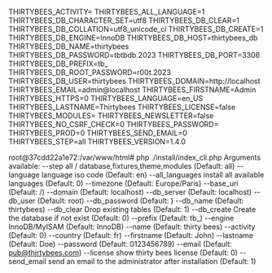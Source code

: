 THIRTYBEES_ACTIVITY=
THIRTYBEES_ALL_LANGUAGE=1
THIRTYBEES_DB_CHARACTER_SET=utf8
THIRTYBEES_DB_CLEAR=1
THIRTYBEES_DB_COLLATION=utf8_unicode_ci
THIRTYBEES_DB_CREATE=1
THIRTYBEES_DB_ENGINE=InnoDB
THIRTYBEES_DB_HOST=thirtybees_db
THIRTYBEES_DB_NAME=thirtybees
THIRTYBEES_DB_PASSWORD=tbtbdb.2023
THIRTYBEES_DB_PORT=3306
THIRTYBEES_DB_PREFIX=tb_
THIRTYBEES_DB_ROOT_PASSWORD=r00t.2023
THIRTYBEES_DB_USER=thirtybees
THIRTYBEES_DOMAIN=http://localhost
THIRTYBEES_EMAIL=admin@localhost
THIRTYBEES_FIRSTNAME=Admin
THIRTYBEES_HTTPS=0
THIRTYBEES_LANGUAGE=en_US
THIRTYBEES_LASTNAME=Thirtybees
THIRTYBEES_LICENSE=false
THIRTYBEES_MODULES=
THIRTYBEES_NEWSLETTER=false
THIRTYBEES_NO_CSRF_CHECK=0
THIRTYBEES_PASSWORD=
THIRTYBEES_PROD=0
THIRTYBEES_SEND_EMAIL=0
THIRTYBEES_STEP=all
THIRTYBEES_VERSION=1.4.0


root@37cdd22a1e72:/var/www/html# php ./install/index_cli.php 
Arguments available:
--step  all / database,fixtures,theme,modules   (Default: all)
--language      language iso code       (Default: en)
--all_languages install all available languages (Default: 0)
--timezone              (Default: Europe/Paris)
--base_uri              (Default: /)
--domain                (Default: localhost)
--db_server             (Default: localhost)
--db_user               (Default: root)
--db_password           (Default: )
--db_name               (Default: thirtybees)
--db_clear      Drop existing tables    (Default: 1)
--db_create     Create the database if not exist        (Default: 0)
--prefix                (Default: tb_)
--engine        InnoDB/MyISAM   (Default: InnoDB)
--name          (Default: thirty bees)
--activity              (Default: 0)
--country               (Default: fr)
--firstname             (Default: John)
--lastname              (Default: Doe)
--password              (Default: 0123456789)
--email         (Default: pub@thirtybees.com)
--license       show thirty bees license        (Default: 0)
--send_email    send an email to the administrator after installation   (Default: 1)

